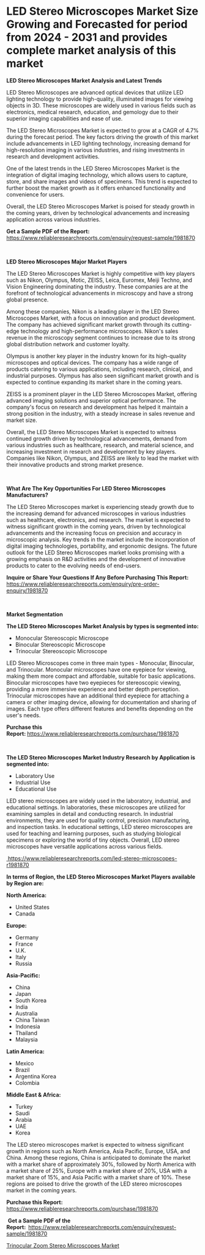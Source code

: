 <p><h1>LED Stereo Microscopes Market Size Growing and Forecasted for period from 2024 - 2031 and provides complete market analysis of this market</h1></p><p><strong>LED Stereo Microscopes Market Analysis and Latest Trends</strong></p>
<p><p>LED Stereo Microscopes are advanced optical devices that utilize LED lighting technology to provide high-quality, illuminated images for viewing objects in 3D. These microscopes are widely used in various fields such as electronics, medical research, education, and gemology due to their superior imaging capabilities and ease of use.</p><p>The LED Stereo Microscopes Market is expected to grow at a CAGR of 4.7% during the forecast period. The key factors driving the growth of this market include advancements in LED lighting technology, increasing demand for high-resolution imaging in various industries, and rising investments in research and development activities.</p><p>One of the latest trends in the LED Stereo Microscopes Market is the integration of digital imaging technology, which allows users to capture, store, and share images and videos of specimens. This trend is expected to further boost the market growth as it offers enhanced functionality and convenience for users.</p><p>Overall, the LED Stereo Microscopes Market is poised for steady growth in the coming years, driven by technological advancements and increasing application across various industries.</p></p>
<p><strong>Get a Sample PDF of the Report:&nbsp;</strong> <a href="https://www.reliableresearchreports.com/enquiry/request-sample/1981870">https://www.reliableresearchreports.com/enquiry/request-sample/1981870</a></p>
<p>&nbsp;</p>
<p><strong>LED Stereo Microscopes Major Market Players</strong></p>
<p><p>The LED Stereo Microscopes Market is highly competitive with key players such as Nikon, Olympus, Motic, ZEISS, Leica, Euromex, Meiji Techno, and Vision Engineering dominating the industry. These companies are at the forefront of technological advancements in microscopy and have a strong global presence.</p><p>Among these companies, Nikon is a leading player in the LED Stereo Microscopes Market, with a focus on innovation and product development. The company has achieved significant market growth through its cutting-edge technology and high-performance microscopes. Nikon's sales revenue in the microscopy segment continues to increase due to its strong global distribution network and customer loyalty.</p><p>Olympus is another key player in the industry known for its high-quality microscopes and optical devices. The company has a wide range of products catering to various applications, including research, clinical, and industrial purposes. Olympus has also seen significant market growth and is expected to continue expanding its market share in the coming years.</p><p>ZEISS is a prominent player in the LED Stereo Microscopes Market, offering advanced imaging solutions and superior optical performance. The company's focus on research and development has helped it maintain a strong position in the industry, with a steady increase in sales revenue and market size.</p><p>Overall, the LED Stereo Microscopes Market is expected to witness continued growth driven by technological advancements, demand from various industries such as healthcare, research, and material science, and increasing investment in research and development by key players. Companies like Nikon, Olympus, and ZEISS are likely to lead the market with their innovative products and strong market presence.</p></p>
<p>&nbsp;</p>
<p><strong>What Are The Key Opportunities For LED Stereo Microscopes Manufacturers?</strong></p>
<p><p>The LED Stereo Microscopes market is experiencing steady growth due to the increasing demand for advanced microscopes in various industries such as healthcare, electronics, and research. The market is expected to witness significant growth in the coming years, driven by technological advancements and the increasing focus on precision and accuracy in microscopic analysis. Key trends in the market include the incorporation of digital imaging technologies, portability, and ergonomic designs. The future outlook for the LED Stereo Microscopes market looks promising with a growing emphasis on R&D activities and the development of innovative products to cater to the evolving needs of end-users.</p></p>
<p><strong>Inquire or Share Your Questions If Any Before Purchasing This Report:</strong> <a href="https://www.reliableresearchreports.com/enquiry/pre-order-enquiry/1981870">https://www.reliableresearchreports.com/enquiry/pre-order-enquiry/1981870</a></p>
<p>&nbsp;</p>
<p><strong>Market Segmentation</strong></p>
<p><strong>The LED Stereo Microscopes Market Analysis by types is segmented into:</strong></p>
<p><ul><li>Monocular Stereoscopic Microscope</li><li>Binocular Stereoscopic Microscope</li><li>Trinocular Stereoscopic Microscope</li></ul></p>
<p><p>LED Stereo Microscopes come in three main types - Monocular, Binocular, and Trinocular. Monocular microscopes have one eyepiece for viewing, making them more compact and affordable, suitable for basic applications. Binocular microscopes have two eyepieces for stereoscopic viewing, providing a more immersive experience and better depth perception. Trinocular microscopes have an additional third eyepiece for attaching a camera or other imaging device, allowing for documentation and sharing of images. Each type offers different features and benefits depending on the user's needs.</p></p>
<p><strong>Purchase this Report:&nbsp;</strong><a href="https://www.reliableresearchreports.com/purchase/1981870">https://www.reliableresearchreports.com/purchase/1981870</a></p>
<p>&nbsp;</p>
<p><strong>The LED Stereo Microscopes Market Industry Research by Application is segmented into:</strong></p>
<p><ul><li>Laboratory Use</li><li>Industrial Use</li><li>Educational Use</li></ul></p>
<p><p>LED stereo microscopes are widely used in the laboratory, industrial, and educational settings. In laboratories, these microscopes are utilized for examining samples in detail and conducting research. In industrial environments, they are used for quality control, precision manufacturing, and inspection tasks. In educational settings, LED stereo microscopes are used for teaching and learning purposes, such as studying biological specimens or exploring the world of tiny objects. Overall, LED stereo microscopes have versatile applications across various fields.</p></p>
<p><a href="https://www.reliableresearchreports.com/led-stereo-microscopes-r1981870">&nbsp;https://www.reliableresearchreports.com/led-stereo-microscopes-r1981870</a></p>
<p><strong>In terms of Region, the LED Stereo Microscopes Market Players available by Region are:</strong></p>
<p>
    <p> <strong> North America: </strong>
        <ul>
            <li>United States</li>
            <li>Canada</li>
        </ul>
        </p> 
    <p> <strong> Europe: </strong>
        <ul>
            <li>Germany</li>
            <li>France</li>
            <li>U.K.</li>
            <li>Italy</li>
            <li>Russia</li>
        </ul>
        </p> 
    <p> <strong> Asia-Pacific: </strong>
        <ul>
            <li>China</li>
            <li>Japan</li>
            <li>South Korea</li>
            <li>India</li>
            <li>Australia</li>
            <li>China Taiwan</li>
            <li>Indonesia</li>
            <li>Thailand</li>
            <li>Malaysia</li>
        </ul>
        </p> 
    <p> <strong> Latin America: </strong>
        <ul>
            <li>Mexico</li>
            <li>Brazil</li>
            <li>Argentina Korea</li>
            <li>Colombia</li>
        </ul>
        </p> 
    <p> <strong> Middle East & Africa: </strong>
        <ul>
            <li>Turkey</li>
            <li>Saudi</li>
            <li>Arabia</li>
            <li>UAE</li>
            <li>Korea</li>
        </ul>
    </p>
    </p>
<p><p>The LED stereo microscopes market is expected to witness significant growth in regions such as North America, Asia Pacific, Europe, USA, and China. Among these regions, China is anticipated to dominate the market with a market share of approximately 30%, followed by North America with a market share of 25%, Europe with a market share of 20%, USA with a market share of 15%, and Asia Pacific with a market share of 10%. These regions are poised to drive the growth of the LED stereo microscopes market in the coming years.</p></p>
<p><strong>Purchase this Report: </strong><a href="https://www.reliableresearchreports.com/purchase/1981870">https://www.reliableresearchreports.com/purchase/1981870</a></p>
<p>&nbsp;<strong>Get a Sample PDF of the Report:&nbsp;&nbsp;</strong><a href="https://www.reliableresearchreports.com/enquiry/request-sample/1981870">https://www.reliableresearchreports.com/enquiry/request-sample/1981870</a></p>
<p><strong></strong></p>
<p><p><a href="https://github.com/RoccoManning/Market-Research-Report-List-4/blob/main/trinocular-zoom-stereo-microscopes-market.md">Trinocular Zoom Stereo Microscopes Market</a></p></p>